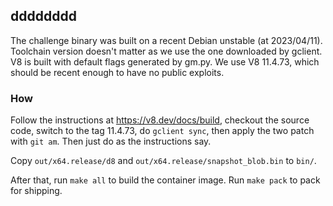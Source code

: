 ## dddddddd

The challenge binary was built on a recent Debian unstable (at 2023/04/11). Toolchain version doesn't matter as we use the one downloaded by gclient. V8 is built with default flags generated by gm.py. We use V8 11.4.73, which should be recent enough to have no public exploits.

### How

Follow the instructions at https://v8.dev/docs/build, checkout the source code, switch to the tag 11.4.73, do `gclient sync`, then apply the two patch with `git am`. Then just do as the instructions say.

Copy `out/x64.release/d8` and `out/x64.release/snapshot_blob.bin` to `bin/`.

After that, run `make all` to build the container image. Run `make pack` to pack for shipping.